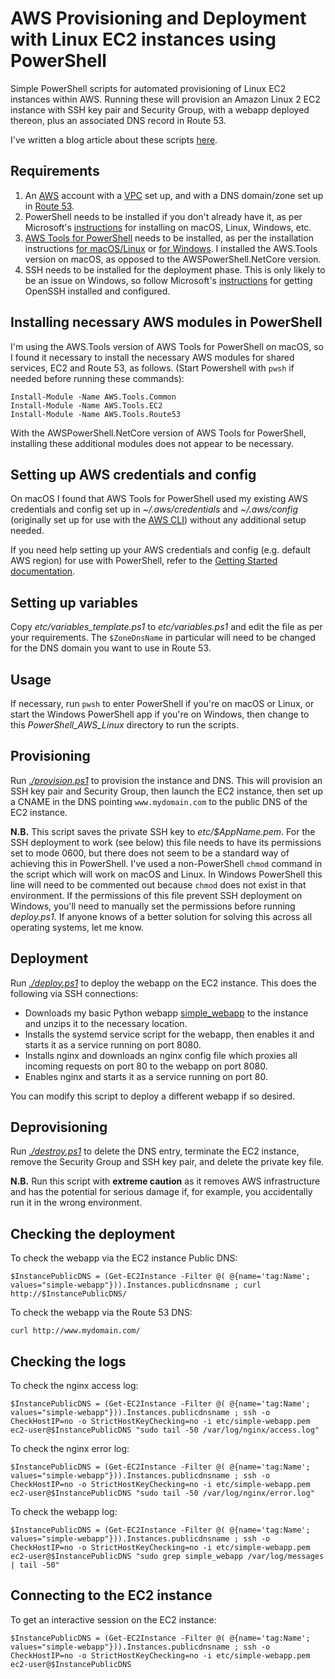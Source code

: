 # AWS Provisioning and Deployment with Linux EC2 instances using PowerShell

Simple PowerShell scripts for automated provisioning of Linux EC2 instances within AWS. Running these will provision an Amazon Linux 2 EC2 instance with SSH key pair and Security Group, with a webapp deployed thereon, plus an associated DNS record in Route 53.

I've written a blog article about these scripts [here](https://cetre.co.uk/blog/aws-provisioning-and-deployment-with-linux-ec2-instances-using-powershell/).

## Requirements

1. An [AWS](https://aws.amazon.com/) account with a [VPC](https://aws.amazon.com/vpc/) set up, and with a DNS domain/zone set up in [Route 53](https://aws.amazon.com/route53/).
1. PowerShell needs to be installed if you don't already have it, as per Microsoft's [instructions](https://docs.microsoft.com/en-us/powershell/scripting/install/installing-powershell) for installing on macOS, Linux, Windows, etc.
1. [AWS Tools for PowerShell](https://aws.amazon.com/powershell/) needs to be installed, as per the installation instructions [for macOS/Linux](https://docs.aws.amazon.com/powershell/latest/userguide/pstools-getting-set-up-linux-mac.html) or [for Windows](https://docs.aws.amazon.com/powershell/latest/userguide/pstools-getting-set-up-windows.html). I installed the AWS.Tools version on macOS, as opposed to the AWSPowerShell.NetCore version.
1. SSH needs to be installed for the deployment phase. This is only likely to be an issue on Windows, so follow Microsoft's [instructions](https://docs.microsoft.com/en-us/windows-server/administration/openssh/openssh_install_firstuse) for getting OpenSSH installed and configured.

## Installing necessary AWS modules in PowerShell

I'm using the AWS.Tools version of AWS Tools for PowerShell on macOS, so I found it necessary to install the necessary AWS modules for shared services, EC2 and Route 53, as follows. (Start Powershell with `pwsh` if needed before running these commands):

    Install-Module -Name AWS.Tools.Common
    Install-Module -Name AWS.Tools.EC2
    Install-Module -Name AWS.Tools.Route53

With the AWSPowerShell.NetCore version of AWS Tools for PowerShell, installing these additional modules does not appear to be necessary.

## Setting up AWS credentials and config

On macOS I found that AWS Tools for PowerShell used my existing AWS credentials and config set up in _~/.aws/credentials_ and _~/.aws/config_ (originally set up for use with the [AWS CLI](https://aws.amazon.com/cli/)) without any additional setup needed. 

If you need help setting up your AWS credentials and config (e.g. default AWS region) for use with PowerShell, refer to the [Getting Started documentation](https://docs.aws.amazon.com/powershell/latest/userguide/pstools-getting-started.html).

## Setting up variables

Copy _etc/variables_template.ps1_ to _etc/variables.ps1_ and edit the file as per your requirements. The `$ZoneDnsName` in particular will need to be changed for the DNS domain you want to use in Route 53.

## Usage

If necessary, run `pwsh` to enter PowerShell if you're on macOS or Linux, or start the Windows PowerShell app if you're on Windows, then change to this _PowerShell_AWS_Linux_ directory to run the scripts.

## Provisioning

Run _[./provision.ps1](provision.ps1)_ to provision the instance and DNS. This will provision an SSH key pair and Security Group, then launch the EC2 instance, then set up a CNAME in the DNS pointing `www.mydomain.com` to the public DNS of the EC2 instance.

**N.B.** This script saves the private SSH key to _etc/$AppName.pem_. For the SSH deployment to work (see below) this file needs to have its permissions set to mode 0600, but there does not seem to be a standard way of achieving this in PowerShell. I've used a non-PowerShell `chmod` command in the script which will work on macOS and Linux.
In Windows PowerShell this line will need to be commented out because `chmod` does not exist in that environment. If the permissions of this file prevent SSH deployment on Windows, you'll need to manually set the permissions before running _deploy.ps1_. If anyone knows of a better solution for solving this across all operating systems, let me know.

## Deployment

Run _[./deploy.ps1](deploy.ps1)_ to deploy the webapp on the EC2 instance. This does the following via SSH connections:

* Downloads my basic Python webapp [simple_webapp](https://github.com/mattbrock/simple_webapp) to the instance and unzips it to the necessary location.
* Installs the systemd service script for the webapp, then enables it and starts it as a service running on port 8080.
* Installs nginx and downloads an nginx config file which proxies all incoming requests on port 80 to the webapp on port 8080.
* Enables nginx and starts it as a service running on port 80.
 
You can modify this script to deploy a different webapp if so desired.

## Deprovisioning

Run _[./destroy.ps1](destroy.ps1)_ to delete the DNS entry, terminate the EC2 instance, remove the Security Group and SSH key pair, and delete the private key file.

**N.B.** Run this script with **extreme caution** as it removes AWS infrastructure and has the potential for serious damage if, for example, you accidentally run it in the wrong environment.

## Checking the deployment

To check the webapp via the EC2 instance Public DNS:

    $InstancePublicDNS = (Get-EC2Instance -Filter @( @{name='tag:Name'; values="simple-webapp"})).Instances.publicdnsname ; curl http://$InstancePublicDNS/

To check the webapp via the Route 53 DNS:

    curl http://www.mydomain.com/

## Checking the logs

To check the nginx access log:

    $InstancePublicDNS = (Get-EC2Instance -Filter @( @{name='tag:Name'; values="simple-webapp"})).Instances.publicdnsname ; ssh -o CheckHostIP=no -o StrictHostKeyChecking=no -i etc/simple-webapp.pem ec2-user@$InstancePublicDNS "sudo tail -50 /var/log/nginx/access.log"

To check the nginx error log:

    $InstancePublicDNS = (Get-EC2Instance -Filter @( @{name='tag:Name'; values="simple-webapp"})).Instances.publicdnsname ; ssh -o CheckHostIP=no -o StrictHostKeyChecking=no -i etc/simple-webapp.pem ec2-user@$InstancePublicDNS "sudo tail -50 /var/log/nginx/error.log"

To check the webapp log:

    $InstancePublicDNS = (Get-EC2Instance -Filter @( @{name='tag:Name'; values="simple-webapp"})).Instances.publicdnsname ; ssh -o CheckHostIP=no -o StrictHostKeyChecking=no -i etc/simple-webapp.pem ec2-user@$InstancePublicDNS "sudo grep simple_webapp /var/log/messages | tail -50"

## Connecting to the EC2 instance

To get an interactive session on the EC2 instance:

    $InstancePublicDNS = (Get-EC2Instance -Filter @( @{name='tag:Name'; values="simple-webapp"})).Instances.publicdnsname ; ssh -o CheckHostIP=no -o StrictHostKeyChecking=no -i etc/simple-webapp.pem ec2-user@$InstancePublicDNS

